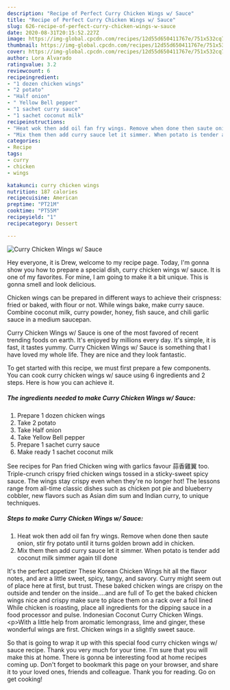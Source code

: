 ```yaml
---
description: "Recipe of Perfect Curry Chicken Wings w/ Sauce"
title: "Recipe of Perfect Curry Chicken Wings w/ Sauce"
slug: 626-recipe-of-perfect-curry-chicken-wings-w-sauce
date: 2020-08-31T20:15:52.227Z
image: https://img-global.cpcdn.com/recipes/12d55d650411767e/751x532cq70/curry-chicken-wings-w-sauce-recipe-main-photo.jpg
thumbnail: https://img-global.cpcdn.com/recipes/12d55d650411767e/751x532cq70/curry-chicken-wings-w-sauce-recipe-main-photo.jpg
cover: https://img-global.cpcdn.com/recipes/12d55d650411767e/751x532cq70/curry-chicken-wings-w-sauce-recipe-main-photo.jpg
author: Lora Alvarado
ratingvalue: 3.2
reviewcount: 6
recipeingredient:
- "1 dozen chicken wings"
- "2 potato"
- "Half onion"
- " Yellow Bell pepper"
- "1 sachet curry sauce"
- "1 sachet coconut milk"
recipeinstructions:
- "Heat wok then add oil fan fry wings. Remove when done then saute onion, stir fry potato until it turns golden brown add in chicken."
- "Mix them then add curry sauce let it simmer. When potato is tender add coconut milk simmer again till done"
categories:
- Recipe
tags:
- curry
- chicken
- wings

katakunci: curry chicken wings 
nutrition: 187 calories
recipecuisine: American
preptime: "PT21M"
cooktime: "PT55M"
recipeyield: "1"
recipecategory: Dessert

---
```



![Curry Chicken Wings w/ Sauce](https://img-global.cpcdn.com/recipes/12d55d650411767e/751x532cq70/curry-chicken-wings-w-sauce-recipe-main-photo.jpg)

Hey everyone, it is Drew, welcome to my recipe page. Today, I'm gonna show you how to prepare a special dish, curry chicken wings w/ sauce. It is one of my favorites. For mine, I am going to make it a bit unique. This is gonna smell and look delicious.

Chicken wings can be prepared in different ways to achieve their crispness: fried or baked, with flour or not. While wings bake, make curry sauce. Combine coconut milk, curry powder, honey, fish sauce, and chili garlic sauce in a medium saucepan.

Curry Chicken Wings w/ Sauce is one of the most favored of recent trending foods on earth. It's enjoyed by millions every day. It's simple, it is fast, it tastes yummy. Curry Chicken Wings w/ Sauce is something that I have loved my whole life. They are nice and they look fantastic.


To get started with this recipe, we must first prepare a few components. You can cook curry chicken wings w/ sauce using 6 ingredients and 2 steps. Here is how you can achieve it.

<!--inarticleads1-->

##### The ingredients needed to make Curry Chicken Wings w/ Sauce:

1. Prepare 1 dozen chicken wings
1. Take 2 potato
1. Take Half onion
1. Take  Yellow Bell pepper
1. Prepare 1 sachet curry sauce
1. Make ready 1 sachet coconut milk


See recipes for Pan fried Chicken wing with garlics favour 蒜香雞翼 too. Triple-crunch crispy fried chicken wings tossed in a sticky-sweet spicy sauce. The wings stay crispy even when they&#39;re no longer hot! The lessons range from all-time classic dishes such as chicken pot pie and blueberry cobbler, new flavors such as Asian dim sum and Indian curry, to unique techniques. 

<!--inarticleads2-->

##### Steps to make Curry Chicken Wings w/ Sauce:

1. Heat wok then add oil fan fry wings. Remove when done then saute onion, stir fry potato until it turns golden brown add in chicken.
1. Mix them then add curry sauce let it simmer. When potato is tender add coconut milk simmer again till done


It&#39;s the perfect appetizer These Korean Chicken Wings hit all the flavor notes, and are a little sweet, spicy, tangy, and savory. Curry might seem out of place here at first, but trust. These baked chicken wings are crispy on the outside and tender on the inside….and are full of To get the baked chicken wings nice and crispy make sure to place them on a rack over a foil lined While chicken is roasting, place all ingredients for the dipping sauce in a food processor and pulse. Indonesian Coconut Curry Chicken Wings. &lt;p&gt;With a little help from aromatic lemongrass, lime and ginger, these wonderful wings are first. Chicken wings in a slightly sweet sauce. 

So that is going to wrap it up with this special food curry chicken wings w/ sauce recipe. Thank you very much for your time. I'm sure that you will make this at home. There is gonna be interesting food at home recipes coming up. Don't forget to bookmark this page on your browser, and share it to your loved ones, friends and colleague. Thank you for reading. Go on get cooking!
